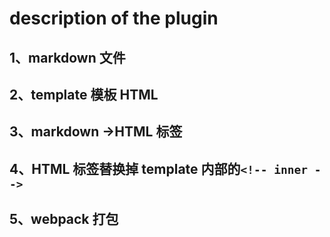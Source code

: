 # description of the plugin

## 1、markdown 文件

## 2、template 模板 HTML

## 3、markdown ->HTML 标签

## 4、HTML 标签替换掉 template 内部的```<!-- inner -->```

## 5、webpack 打包
